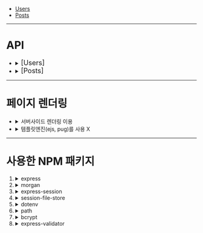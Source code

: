 - <a href="#users">Users</a>
- <a href="#posts">Posts</a>

---

# API

- <details>
  <summary id="users"> <font size="4">&#91;Users&#93;</font> </summary>

  1. <details>
      <summary>User Schema</summary>

     ```javascript
     {
     	id: string, // 아이디 생성시 id배정
     	username: string, // 로그인ID, unique옵션
     	password: string, // 비밀번호, bcrypt API로 해싱
     	name: string, // 사용자 이름
     }
     ```

     </details>

  2. ### `/users/:id`

     <details>
     <summary><code>GET</code></summary>

     - response: `200`

       ```javascript
       {
       	user,
       }
       ```

     </details>

     <details>
     <summary><code>PUT</code></summary>

     - request

       ```javascript
       {
       	username,
       	name,
       	password,
       	confirmPassword,
       }
       ```

     - response: `200`

       ```javascript
       {
       	user,
       }
       ```

     </details>

     <details>
     <summary><code>DELETE</code></summary>

     - response: `204`

     </details>

  3. ### `/users/signup`

     <details>
     <summary><code>GET</code></summary>

     - response: `200`

     </details>

     <details>
     <summary><code>POST</code></summary>

     - request:

       ```javascript
       {
       	username,
       	name,
       	password,
       	confirmPassword,
       }
       ```

     - response: `201`
       redirect: `/login`

     </details>

  4. ### `/users/login`

     <details>
     <summary><code>GET</code></summary>

     - response: `200`

     </details>

     <details>
     <summary><code>POST</code></summary>

     - request:

       ```javascript
       {
       	username,
       	password,
       }
       ```

     - response: `200`
     - redirect: `/posts`

     </details>

  5. ### `/users/logout`

     <details>
     <summary><code>GET</code></summary>

     - response: `200`

     </details>
     </details>

- <details>
  <summary id="posts"> <font size="4">&#91;Posts&#93;</font> </summary>

  1.  <details>
      <summary>Post Schema</summary>

      ```javascript
      {
      	id: string, // 유저 id
      	title: string, // 포스트 제목
      	text: string, // 포스트 내용
      	createdAt: Date, // 포스트 생성 날짜
      	name: string, // 유저 이름
      	username: string // 유저 로그인id
      	name: string, // 사용자 이름
      }
      ```

      </details>

  2.  ### `/posts`

      <details>
      <summary><code>GET</code></summary>

      - response: `200`

        ```javascript
        {
        	[board1, board2 ....]
        }
        ```

      </details>

  3.  ### `/posts/create`

      <details>
      <summary><code>GET</code></summary>

      - response: `200`

      </details>

      <details>
      <summary><code>POST</code></summary>

      - request:

        ```javascript
        {
        	username,
        	password,
        }
        ```

      - response: `200`
        redirect: `/posts`

      </details>

  4.  ### `/posts/:id`

      <details>
      <summary><code>GET</code></summary>

      - response: `200`

      </details>

      <details>
      <summary><code>PUT</code></summary>

      - request

        ```javascript
        {
        	id,
        	title,
        	text,
        	createdAt,
        	name,
        	username,
        	name,
        }
        ```

      - response: `200`

        ```javascript
        {
        	post,
        }
        ```

      </details>
      <details>
      <summary><code>DELETE</code></summary>

      - response: `204`

      </details>

  </details>

---

# 페이지 렌더링

- <details>
  <summary>서버사이드 렌더링 이용</summary>

  - 클라이언트 사이드 렌더링을 할줄 모릅니다.(배울예정..react, vue.js)
  </details>

- <details>
  <summary>템플릿엔진(ejs, pug)를 사용 X</summary>

  - 템플릿엔진을 사용하지 않고 구현하는 것을 목적으로 했습니다.
  </details>

---

# 사용한 NPM 패키지

1. <details>
   <summary>express</summary>

   - http 통신을 손십게 할 수 있도록 도와주는 NodeJs 프레임워크 입니다.
   </details>

2. <details>
   <summary>morgan</summary>

   - 개발용 미들웨어로 응답method와 상태코드등등을 보여줍니다.
   </details>

3. <details>
   <summary>express-session</summary>

   - 유저의 접속을 확인하기 위해 "session(세션)"을 이용했습니다.
   </details>

4. <details>
   <summary>session-file-store</summary>

   - 이번 프로젝트는 in-memory database를 이용하기 때문에 각종 DB에서 제공해주는 저장공간을 사용하지 못합니다. <br>
   다행히 "session-file-store"을 이용 session정보를 담기위해 이용했습니다.
   </details>

5. <details>
   <summary>dotenv</summary>

   - 보안유지가 필요한 "환경변수"들을 `.env`파일에 담아서 보관하며 `.gitignore`파일에 등록하여 외부에 유출되지 않도록 관리합니다.
   - `.env`파일에 담긴 "환경변수"들은 `process.env.환경변수명`로 입력하여 어디서든 불러서 사용할 수 있습니다.
   - `import 'dotenv/config'`로 불러오거나 `config()`를 반드시 호출해줘야 합니다.
   </details>

6. <details>
   <summary>path</summary>

   - 이번 프로젝트는 `type: module`이기 때문에 **modernJS**에서까지만 지원해주는 `__dirname`과 같은 변수를 사용할 수 없습니다. <br>
   그 대안으로 **nodeJs**에 기본적으로 내장된 `path`모듈을 이용했습니다.
   </details>

7. <details>
   <summary>bcrypt</summary>

   - **패스워드**를 그대로 저장하는 것은 위험합니다. `bcrypt`를 이용하여 **패스워드**를 **hashing**해주었습니다.
   - `솔트`까지 추가해 주어 **레인보우 테이블**로 부터 상대적으로 안전하고 `해싱횟수`도 임의로 지정해 줄 수 있습니다.
   - `해싱횟수`가 늘어날 수록 기하급수적으로 처리속도가 저하되기 때문에 주의해야합니다.( 10 ~ 12번이 적당)
   </details>

8. <details>
   <summary>express-validator</summary>

   - `POST`를 요청하기 전에 **페이지**에서 응답값들이 **유효한지** 체크해줄 수 있습니다.<br>
     하지만 **페이지**의 코드는 누군가에 의해 수정될 수 있고 `유효하지않은값`이 입력된 채로 `POST`요청이 될 수 있습니다. 보안상으로 위험한 일입니다.
   - 그렇기 때문에 `express-validator`모듈을 이용하여 서버에서 `POST`요청값들을 다시한번 **채크**하도록 했습니다.
   </details>
